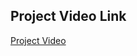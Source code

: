 
## Project Video Link
[Project Video](https://drive.google.com/drive/u/0/folders/1fXV85g_dDkT8bKIKsPcQiLgXfSPaQIqH)
